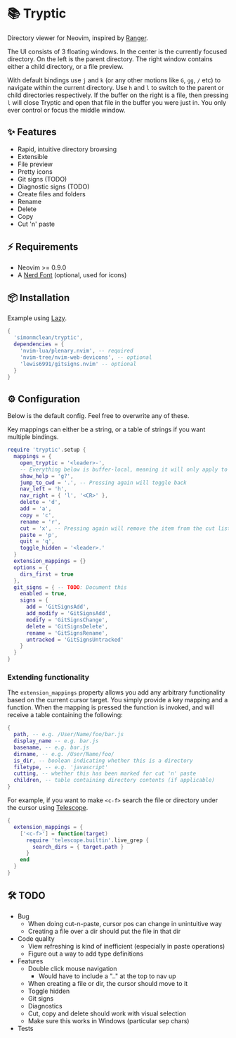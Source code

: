 # 📚 Tryptic

Directory viewer for Neovim, inspired by [Ranger](https://github.com/ranger/ranger).

The UI consists of 3 floating windows. In the center is the currently focused directory. On the left is the parent directory.
The right window contains either a child directory, or a file preview.

With default bindings use `j` and `k` (or any other motions like `G`,  `gg`, `/` etc) to navigate within the current directory.
Use `h` and `l` to switch to the parent or child directories respectively.
If the buffer on the right is a file, then pressing `l` will close Tryptic and open that file in the buffer you were just in.
You only ever control or focus the middle window.

## ✨ Features

- Rapid, intuitive directory browsing
- Extensible
- File preview
- Pretty icons
- Git signs (TODO)
- Diagnostic signs (TODO)
- Create files and folders
- Rename
- Delete
- Copy
- Cut 'n' paste

## ⚡️ Requirements

- Neovim >= 0.9.0
- A [Nerd Font](https://www.nerdfonts.com/) (optional, used for icons)

## 📦 Installation

Example using [Lazy](https://github.com/folke/lazy.nvim).

```lua
{
  'simonmclean/tryptic',
  dependencies = {
    'nvim-lua/plenary.nvim', -- required
    'nvim-tree/nvim-web-devicons', -- optional
    'lewis6991/gitsigns.nvim' -- optional
  }
}
```

## ⚙️ Configuration

Below is the default config. Feel free to overwrite any of these.

Key mappings can either be a string, or a table of strings if you want multiple bindings.

```lua
require 'tryptic'.setup {
  mappings = {
    open_tryptic = '<leader>-',
    -- Everything below is buffer-local, meaning it will only apply to Tryptic windows
    show_help = 'g?',
    jump_to_cwd = '.', -- Pressing again will toggle back
    nav_left = 'h',
    nav_right = { 'l', '<CR>' },
    delete = 'd',
    add = 'a',
    copy = 'c',
    rename = 'r',
    cut = 'x', -- Pressing again will remove the item from the cut list
    paste = 'p',
    quit = 'q',
    toggle_hidden = '<leader>.'
  }
  extension_mappings = {}
  options = {
    dirs_first = true
  },
  git_signs = { -- TODO: Document this
    enabled = true,
    signs = {
      add = 'GitSignsAdd',
      add_modify = 'GitSignsAdd',
      modify = 'GitSignsChange',
      delete = 'GitSignsDelete',
      rename = 'GitSignsRename',
      untracked = 'GitSignsUntracked'
    }
  }
}
```

### Extending functionality

The `extension_mappings` property allows you add any arbitrary functionality based on the current cursor target.
You simply provide a key mapping and a function. When the mapping is pressed the function is invoked, and will receive a table containing the following:

```lua
{
  path, -- e.g. /User/Name/foo/bar.js
  display_name -- e.g. bar.js
  basename, -- e.g. bar.js
  dirname, -- e.g. /User/Name/foo/
  is_dir, -- boolean indicating whether this is a directory
  filetype, -- e.g. 'javascript'
  cutting, -- whether this has been marked for cut 'n' paste
  children, -- table containing directory contents (if applicable)
}
```

For example, if you want to make `<c-f>` search the file or directory under the cursor using [Telescope](https://github.com/nvim-telescope/telescope.nvim).

```lua
{
  extension_mappings = {
    ['<c-f>'] = function(target)
      require 'telescope.builtin'.live_grep {
        search_dirs = { target.path }
      }
    end
  }
}
```

## 🛠️ TODO
- Bug
    - When doing cut-n-paste, cursor pos can change in unintuitive way
    - Creating a file over a dir should put the file in that dir
- Code quality
    - View refreshing is kind of inefficient (especially in paste operations)
    - Figure out a way to add type definitions
- Features
    - Double click mouse navigation
        - Would have to include a ".." at the top to nav up
    - When creating a file or dir, the cursor should move to it
    - Toggle hidden
    - Git signs
    - Diagnostics
    - Cut, copy and delete should work with visual selection
    - Make sure this works in Windows (particular sep chars)
- Tests
